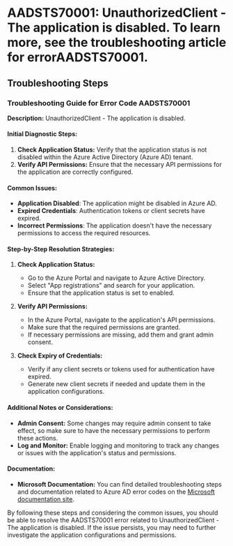 
# AADSTS70001: UnauthorizedClient - The application is disabled. To learn more, see the troubleshooting article for errorAADSTS70001.


## Troubleshooting Steps
### Troubleshooting Guide for Error Code AADSTS70001

**Description:** UnauthorizedClient - The application is disabled.

#### Initial Diagnostic Steps:
1. **Check Application Status:** Verify that the application status is not disabled within the Azure Active Directory (Azure AD) tenant.
2. **Verify API Permissions:** Ensure that the necessary API permissions for the application are correctly configured.

#### Common Issues:
- **Application Disabled**: The application might be disabled in Azure AD.
- **Expired Credentials**: Authentication tokens or client secrets have expired.
- **Incorrect Permissions**: The application doesn't have the necessary permissions to access the required resources.

#### Step-by-Step Resolution Strategies:
1. **Check Application Status:**
   - Go to the Azure Portal and navigate to Azure Active Directory.
   - Select "App registrations" and search for your application.
   - Ensure that the application status is set to enabled.

2. **Verify API Permissions:**
   - In the Azure Portal, navigate to the application's API permissions.
   - Make sure that the required permissions are granted.
   - If necessary permissions are missing, add them and grant admin consent.

3. **Check Expiry of Credentials:**
   - Verify if any client secrets or tokens used for authentication have expired.
   - Generate new client secrets if needed and update them in the application configurations.

#### Additional Notes or Considerations:
- **Admin Consent:** Some changes may require admin consent to take effect, so make sure to have the necessary permissions to perform these actions.
- **Log and Monitor:** Enable logging and monitoring to track any changes or issues with the application's status and permissions.

#### Documentation:
- **Microsoft Documentation:** You can find detailed troubleshooting steps and documentation related to Azure AD error codes on the [Microsoft documentation site](https://docs.microsoft.com/en-us/azure/active-directory/errors/aadsts70001).

By following these steps and considering the common issues, you should be able to resolve the AADSTS70001 error related to UnauthorizedClient - The application is disabled. If the issue persists, you may need to further investigate the application configurations and permissions.
